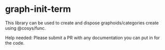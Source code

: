 # graph-init-term

This library can be used to create and dispose graphoids/categories create using @cosys/func.

Help needed: Please submit a PR with any documentation you can put in for the code. 

